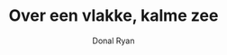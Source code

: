 ---
title: "Over een vlakke, kalme zee"
author: "Donal Ryan"
isbn: ""
isbn13: "9789029540483"
rating: "0"
publisher: "De Arbeiderspers"
pages: "216"
publishYear: "2020"
read: ""
goodreads_id: "55213920"
---